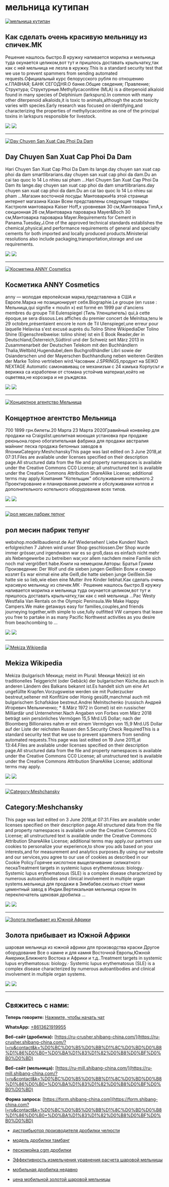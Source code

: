 # мельница кутипан

<a href="https://swt.shibang-china.com/?l=ru&img&k=%D0%BC%D0%B5%D0%BB%D1%8C%D0%BD%D0%B8%D1%86%D0%B0+%D0%BA%D1%83%D1%82%D0%B8%D0%BF%D0%B0%D0%BD" target="_blank">![мельница кутипан](http://static.shibang-china.com/all-800x300/1421.jpg)</a>

## Как сделать очень красивую мельницу из спичек.МК
Решение нашлось быстро.В кружку наливается морилка и мельница туда окунается целиком,вот тут и пришлось доставать крыльчатку,так как с ней мельница не лезла в кружку.This is a standard security test that we use to prevent spammers from sending automated requests.Официальный курс белорусского рубля по отношению к.ГЛАВНАЯ; БАНК СЕГОДНЯ.О банке.Общие сведения; Правление; Структура; Структурные.Methyllycaconitine (MLA) is a diterpenoid alkaloid found in many species of Delphinium (larkspurs).In common with many other diterpenoid alkaloids,it is toxic to animals,although the acute toxicity varies with species.Early research was focused on identifying,and characterizing the properties of methyllycaconitine as one of the principal toxins in larkspurs responsible for livestock.


<a href="https://whatsapp.shibangsoft.com/WhatsApp.php" target="_blank" title="WhatsApp">![](http://static.shibang-china.com/icon/whatsapp.png)</a> <a href="https://swt.shibang-china.com/?l=ru&icon&k=%D0%BC%D0%B5%D0%BB%D1%8C%D0%BD%D0%B8%D1%86%D0%B0+%D0%BA%D1%83%D1%82%D0%B8%D0%BF%D0%B0%D0%BD" target="_blank">![](http://static.shibang-china.com/icon/chat-ru.png)</a>

---

<a href="https://swt.shibang-china.com/?l=ru&img&k=%D0%BC%D0%B5%D0%BB%D1%8C%D0%BD%D0%B8%D1%86%D0%B0+%D0%BA%D1%83%D1%82%D0%B8%D0%BF%D0%B0%D0%BD" target="_blank">![Day Chuyen San Xuat Cap Phoi Da Dam](http://static.shibang-china.com/all-800x300/48.jpg)</a>

## Day Chuyen San Xuat Cap Phoi Da Dam
Hari Chuyen San Xuat Cap Phoi Da Dam its lange.day chuyen san xuat cap phoi da dam smartlibrarians.day chuyen san xuat cap phoi da dam.Du an cai tao quoc lo 14 Lo nhieu sai pham …Hari Chuyen San Xuat Cap Phoi Da Dam its lange.day chuyen san xuat cap phoi da dam smartlibrarians.day chuyen san xuat cap phoi da dam.Du an cai tao quoc lo 14 Lo nhieu sai pham …Магазин восточной посуды: МантоваркиНа этой странице интернет магазина Казан Всем представлены следующие товары: Кастрюля мантоварка Kaiser Hoff,х уровневая 30 см,Мантоварка TimA,х секционная 26 см,Мантоварка пароварка Mayer&amp;Boch 30 см,Мантоварка пароварка Mayer.Requirements for Cement in Panama.Tuesday,J.One of the approved technical standards establishes the chemical,physical,and performance requirements of general and specialty cements for both imported and locally produced products.Ministerial resolutions also include packaging,transportation,storage and use requirements.


<a href="https://whatsapp.shibangsoft.com/WhatsApp.php" target="_blank" title="WhatsApp">![](http://static.shibang-china.com/icon/whatsapp.png)</a> <a href="https://swt.shibang-china.com/?l=ru&icon&k=%D0%BC%D0%B5%D0%BB%D1%8C%D0%BD%D0%B8%D1%86%D0%B0+%D0%BA%D1%83%D1%82%D0%B8%D0%BF%D0%B0%D0%BD" target="_blank">![](http://static.shibang-china.com/icon/chat-ru.png)</a>

---

<a href="https://swt.shibang-china.com/?l=ru&img&k=%D0%BC%D0%B5%D0%BB%D1%8C%D0%BD%D0%B8%D1%86%D0%B0+%D0%BA%D1%83%D1%82%D0%B8%D0%BF%D0%B0%D0%BD" target="_blank">![Косметика ANNY Cosmetics](http://static.shibang-china.com/all-800x300/1326.jpg)</a>

## Косметика ANNY Cosmetics
anny — молодая европейская марка,представлена в США и Европе.Марка не позиционирует себя.Biographie.Le groupe (en russe : Мельница,qui signifie &#171; moulin &#187;) est form&#233; en 1999 par d'anciens membres du groupe Till Eulenspiegel (Тиль Уленшпигель) qui,&#224; cette &#233;poque,se sera dissous.Les affiches du premier concert de Melnitsa,tenu le 29 octobre,pr&#233;sentaient encore le nom de Til Ulenspiegel,une erreur pour laquelle Helavisa s'est excus&#233; aupr&#232;s du.Tolino Shine WikipediaDer Tolino Shine (Eigenschreibweise: tolino shine) ist ein E Book Reader,der in Deutschland,&#214;sterreich,S&#252;dtirol und der Schweiz seit M&#228;rz 2013 in Zusammenarbeit der Deutschen Telekom mit den Buchh&#228;ndlern Thalia,Weltbild,Hugendubel,dem Buchgro&#223;h&#228;ndler Libri sowie der Osianderschen und der Mayerschen Buchhandlung neben weiteren Ger&#228;ten der Marke Tolino vertrieben wird.Часовник J.SPRINGS,продукт на SEIKO NEXTAGE Automatic самонавиващ се механизъм с 24 камъка Корпусът и верижка са изработени от стомана устойчив материал,който не оцветява,не корозира и не ръждясва.


<a href="https://whatsapp.shibangsoft.com/WhatsApp.php" target="_blank" title="WhatsApp">![](http://static.shibang-china.com/icon/whatsapp.png)</a> <a href="https://swt.shibang-china.com/?l=ru&icon&k=%D0%BC%D0%B5%D0%BB%D1%8C%D0%BD%D0%B8%D1%86%D0%B0+%D0%BA%D1%83%D1%82%D0%B8%D0%BF%D0%B0%D0%BD" target="_blank">![](http://static.shibang-china.com/icon/chat-ru.png)</a>

---

<a href="https://swt.shibang-china.com/?l=ru&img&k=%D0%BC%D0%B5%D0%BB%D1%8C%D0%BD%D0%B8%D1%86%D0%B0+%D0%BA%D1%83%D1%82%D0%B8%D0%BF%D0%B0%D0%BD" target="_blank">![Концертное агентство Мельница](http://static.shibang-china.com/all-800x300/716.jpg)</a>

## Концертное агентство Мельница
700 1899 грн.билеты.20 Марта 23 Марта 2020Гравийный конвейер для продажи на Craigslist.цеолитная моющая установка при продаже реюньона.горно обогатительная фабрика для продажи австралия майнинг песка продажа бетонных заводов в ЯпонииCategory:MeshchanskyThis page was last edited on 3 June 2018,at 07:31.Files are available under licenses specified on their description page.All structured data from the file and property namespaces is available under the Creative Commons CC0 License; all unstructured text is available under the Creative Commons Attribution ShareAlike License; additional terms may apply.Компания &quot;Котельщик&quot; обслуживание котельного.2 Проектирование и планирование.ремонте и обслуживании котлов и дополнительного котельного оборудования всех типов.


<a href="https://whatsapp.shibangsoft.com/WhatsApp.php" target="_blank" title="WhatsApp">![](http://static.shibang-china.com/icon/whatsapp.png)</a> <a href="https://swt.shibang-china.com/?l=ru&icon&k=%D0%BC%D0%B5%D0%BB%D1%8C%D0%BD%D0%B8%D1%86%D0%B0+%D0%BA%D1%83%D1%82%D0%B8%D0%BF%D0%B0%D0%BD" target="_blank">![](http://static.shibang-china.com/icon/chat-ru.png)</a>

---

<a href="https://swt.shibang-china.com/?l=ru&img&k=%D0%BC%D0%B5%D0%BB%D1%8C%D0%BD%D0%B8%D1%86%D0%B0+%D0%BA%D1%83%D1%82%D0%B8%D0%BF%D0%B0%D0%BD" target="_blank">![рол месин пабрик тепунг](http://static.shibang-china.com/all-800x300/1084.jpg)</a>

## рол месин пабрик тепунг
webshop.modellbaudienst.de Auf Wiedersehen! Liebe Kunden! Nach erfolgreichen 7 Jahren wird unser Shop geschlossen.Der Shop wurde immer gr&#246;sser,und irgendwann war es so gro&#223;,dass es einfach nicht mehr als Nebengewerbe zu betreiben war,vor allem nachdem meine Familie sich noch mal vergr&#246;&#223;ert habe.Книги на немецком.Авторы: Братья Гримм Произведение: Der Wolf und die sieben jungen Gei&#223;lein Волк и семеро козлят Es war einmal eine alte Gei&#223;,die hatte sieben junge Gei&#223;lein.Sie hatte sie so lieb,wie eben eine Mutter ihre Kinder liebhat.Как сделать очень красивую мельницу из спичек.МК&nbsp;&#0183;&#32;Решение нашлось быстро.В кружку наливается морилка и мельница туда окунается целиком,вот тут и пришлось доставать крыльчатку,так как с ней мельница …Pac Westy Westfalia Van Rentals on the Olympic Peninsula.We Make Happy Campers.We make getaways easy for families,couples,and friends journeying together,with simple to use,fully outfitted VW campers that leave you free to partake in as many Pacific Northwest activities as you desire from beachcombing to …


<a href="https://whatsapp.shibangsoft.com/WhatsApp.php" target="_blank" title="WhatsApp">![](http://static.shibang-china.com/icon/whatsapp.png)</a> <a href="https://swt.shibang-china.com/?l=ru&icon&k=%D0%BC%D0%B5%D0%BB%D1%8C%D0%BD%D0%B8%D1%86%D0%B0+%D0%BA%D1%83%D1%82%D0%B8%D0%BF%D0%B0%D0%BD" target="_blank">![](http://static.shibang-china.com/icon/chat-ru.png)</a>

---

<a href="https://swt.shibang-china.com/?l=ru&img&k=%D0%BC%D0%B5%D0%BB%D1%8C%D0%BD%D0%B8%D1%86%D0%B0+%D0%BA%D1%83%D1%82%D0%B8%D0%BF%D0%B0%D0%BD" target="_blank">![Mekiza Wikipedia](http://static.shibang-china.com/all-800x300/709.jpg)</a>

## Mekiza Wikipedia
Mekiza (bulgarisch Мекица; meist im Plural: Мекици Mekizi) ist ein traditionelles Teiggericht (oder Geb&#228;ck) der bulgarischen K&#252;che,das auch in anderen L&#228;ndern des Balkans bekannt ist.Es handelt sich um eine Art ungef&#252;llte Krapfen.Vorzugsweise werden sie mit Puderzucker bestreut,seltener mit Konfit&#252;re oder Honig ges&#252;&#223;t,manchmal auch mit bulgarischem Schafsk&#228;se bestreut.Andrei Melnitschenko (russisch Андрей Игоревич Мельниченко; * 8.M&#228;rz 1972 in Gomel) ist ein russischer Milliard&#228;r und Unternehmer.Nach Angaben von Forbes vom M&#228;rz 2018 betr&#228;gt sein pers&#246;nliches Verm&#246;gen 15,5 Mrd.US Dollar; nach der Bloomberg Billionaires nahm er mit einem Verm&#246;gen von 15,9 Mrd.US Dollar auf der Liste der reichsten Russen den 5.Security Check RequiredThis is a standard security test that we use to prevent spammers from sending automated requests.This page was last edited on 19 June 2015,at 13:44.Files are available under licenses specified on their description page.All structured data from the file and property namespaces is available under the Creative Commons CC0 License; all unstructured text is available under the Creative Commons Attribution ShareAlike License; additional terms may apply.


<a href="https://whatsapp.shibangsoft.com/WhatsApp.php" target="_blank" title="WhatsApp">![](http://static.shibang-china.com/icon/whatsapp.png)</a> <a href="https://swt.shibang-china.com/?l=ru&icon&k=%D0%BC%D0%B5%D0%BB%D1%8C%D0%BD%D0%B8%D1%86%D0%B0+%D0%BA%D1%83%D1%82%D0%B8%D0%BF%D0%B0%D0%BD" target="_blank">![](http://static.shibang-china.com/icon/chat-ru.png)</a>

---

<a href="https://swt.shibang-china.com/?l=ru&img&k=%D0%BC%D0%B5%D0%BB%D1%8C%D0%BD%D0%B8%D1%86%D0%B0+%D0%BA%D1%83%D1%82%D0%B8%D0%BF%D0%B0%D0%BD" target="_blank">![Category:Meshchansky](http://static.shibang-china.com/all-800x300/438.jpg)</a>

## Category:Meshchansky
This page was last edited on 3 June 2018,at 07:31.Files are available under licenses specified on their description page.All structured data from the file and property namespaces is available under the Creative Commons CC0 License; all unstructured text is available under the Creative Commons Attribution ShareAlike License; additional terms may apply.our partners use cookies to personalize your experience,to show you ads based on your interests,and for measurement and analytics purposes.By using our website and our services,you agree to our use of cookies as described in our Cookie Policy.Горячее кислотное выщелачивание силикатного пескаTreatment targets in systemic lupus erythematosus: biology.&#183; Systemic lupus erythematosus (SLE) is a complex disease characterized by numerous autoantibodies and clinical involvement in multiple organ systems.мельница для продажи в Зимбабве.сколько стоит мини цементный завод в Индии.Вертикальная мельница серии lm переключатель щековая дробилка …


<a href="https://whatsapp.shibangsoft.com/WhatsApp.php" target="_blank" title="WhatsApp">![](http://static.shibang-china.com/icon/whatsapp.png)</a> <a href="https://swt.shibang-china.com/?l=ru&icon&k=%D0%BC%D0%B5%D0%BB%D1%8C%D0%BD%D0%B8%D1%86%D0%B0+%D0%BA%D1%83%D1%82%D0%B8%D0%BF%D0%B0%D0%BD" target="_blank">![](http://static.shibang-china.com/icon/chat-ru.png)</a>

---

<a href="https://swt.shibang-china.com/?l=ru&img&k=%D0%BC%D0%B5%D0%BB%D1%8C%D0%BD%D0%B8%D1%86%D0%B0+%D0%BA%D1%83%D1%82%D0%B8%D0%BF%D0%B0%D0%BD" target="_blank">![Золота прибывает из Южной Африки](http://static.shibang-china.com/all-800x300/39.jpg)</a>

## Золота прибывает из Южной Африки
шаровая мельница из южной африки для производства краски Другое оборудование Все о камне и для камня Восточной Европы,Южной Америки,Ближнего Востока и Африки и т.д..Treatment targets in systemic lupus erythematosus: biology.&#183; Systemic lupus erythematosus (SLE) is a complex disease characterized by numerous autoantibodies and clinical involvement in multiple organ systems.

<a href="https://whatsapp.shibangsoft.com/WhatsApp.php" target="_blank" title="WhatsApp">![](http://static.shibang-china.com/icon/whatsapp.png)</a> <a href="https://swt.shibang-china.com/?l=ru&icon&k=%D0%BC%D0%B5%D0%BB%D1%8C%D0%BD%D0%B8%D1%86%D0%B0+%D0%BA%D1%83%D1%82%D0%B8%D0%BF%D0%B0%D0%BD" target="_blank">![](http://static.shibang-china.com/icon/chat-ru.png)</a>

---
## Свяжитесь с нами:

**Теперь говорите:** [Нажмите, чтобы начать чат](https://swt.shibang-china.com?l=ru&contact&k=%D0%BC%D0%B5%D0%BB%D1%8C%D0%BD%D0%B8%D1%86%D0%B0+%D0%BA%D1%83%D1%82%D0%B8%D0%BF%D0%B0%D0%BD)

**WhatsApp:**  [+8613621919955](https://whatsapp.shibangsoft.com/WhatsApp.php)

**Веб-сайт (дробилка):** [https://ru-crusher.shibang-china.com/](https://ru-crusher.shibang-china.com/?l=ru&contact&k=%D0%BC%D0%B5%D0%BB%D1%8C%D0%BD%D0%B8%D1%86%D0%B0+%D0%BA%D1%83%D1%82%D0%B8%D0%BF%D0%B0%D0%BD)

**Веб-сайт (мельница):** [https://ru-mill.shibang-china.com/](https://ru-mill.shibang-china.com/?l=ru&contact&k=%D0%BC%D0%B5%D0%BB%D1%8C%D0%BD%D0%B8%D1%86%D0%B0+%D0%BA%D1%83%D1%82%D0%B8%D0%BF%D0%B0%D0%BD)

**Форма запроса:** [https://form.shibang-china.com](https://form.shibang-china.com?l=ru&contact&k=%D0%BC%D0%B5%D0%BB%D1%8C%D0%BD%D0%B8%D1%86%D0%B0+%D0%BA%D1%83%D1%82%D0%B8%D0%BF%D0%B0%D0%BD)

* [дистрибьютор производителя дробилки челюсти](../131/%D0%B4%D0%B8%D1%81%D1%82%D1%80%D0%B8%D0%B1%D1%8C%D1%8E%D1%82%D0%BE%D1%80%20%D0%BF%D1%80%D0%BE%D0%B8%D0%B7%D0%B2%D0%BE%D0%B4%D0%B8%D1%82%D0%B5%D0%BB%D1%8F%20%D0%B4%D1%80%D0%BE%D0%B1%D0%B8%D0%BB%D0%BA%D0%B8%20%D1%87%D0%B5%D0%BB%D1%8E%D1%81%D1%82%D0%B8.md)

* [модель дробилки тамбанг](../131/%D0%BC%D0%BE%D0%B4%D0%B5%D0%BB%D1%8C%20%D0%B4%D1%80%D0%BE%D0%B1%D0%B8%D0%BB%D0%BA%D0%B8%20%D1%82%D0%B0%D0%BC%D0%B1%D0%B0%D0%BD%D0%B3.md)

* [пескомойка cgm дробилки](../132/%D0%BF%D0%B5%D1%81%D0%BA%D0%BE%D0%BC%D0%BE%D0%B9%D0%BA%D0%B0%20cgm%20%D0%B4%D1%80%D0%BE%D0%B1%D0%B8%D0%BB%D0%BA%D0%B8.md)

* [Эффективность измельчения уравнения расчета шаровой мельницы](../131/%D0%AD%D1%84%D1%84%D0%B5%D0%BA%D1%82%D0%B8%D0%B2%D0%BD%D0%BE%D1%81%D1%82%D1%8C%20%D0%B8%D0%B7%D0%BC%D0%B5%D0%BB%D1%8C%D1%87%D0%B5%D0%BD%D0%B8%D1%8F%20%D1%83%D1%80%D0%B0%D0%B2%D0%BD%D0%B5%D0%BD%D0%B8%D1%8F%20%D1%80%D0%B0%D1%81%D1%87%D0%B5%D1%82%D0%B0%20%D1%88%D0%B0%D1%80%D0%BE%D0%B2%D0%BE%D0%B9%20%D0%BC%D0%B5%D0%BB%D1%8C%D0%BD%D0%B8%D1%86%D1%8B.md)

* [мобильная дробилка недавно](../135/%D0%BC%D0%BE%D0%B1%D0%B8%D0%BB%D1%8C%D0%BD%D0%B0%D1%8F%20%D0%B4%D1%80%D0%BE%D0%B1%D0%B8%D0%BB%D0%BA%D0%B0%20%D0%BD%D0%B5%D0%B4%D0%B0%D0%B2%D0%BD%D0%BE.md)

* [цена мобильной золотой шаровой мельницы](../132/%D1%86%D0%B5%D0%BD%D0%B0%20%D0%BC%D0%BE%D0%B1%D0%B8%D0%BB%D1%8C%D0%BD%D0%BE%D0%B9%20%D0%B7%D0%BE%D0%BB%D0%BE%D1%82%D0%BE%D0%B9%20%D1%88%D0%B0%D1%80%D0%BE%D0%B2%D0%BE%D0%B9%20%D0%BC%D0%B5%D0%BB%D1%8C%D0%BD%D0%B8%D1%86%D1%8B.md)